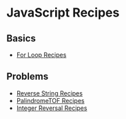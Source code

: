 # JavaScript Recipes


## Basics

* [For Loop Recipes](https://github.com/john-azzaro/JavaScript_Recipes/blob/master/loops.js)

## Problems

* [Reverse String Recipes](https://github.com/john-azzaro/JavaScript_Recipes/blob/master/reverseString.js)
* [PalindromeTOF Recipes](https://github.com/john-azzaro/JavaScript_Recipes/blob/master/palindromeTOF.js)
* [Integer Reversal Recipes](https://github.com/john-azzaro/JavaScript_Recipes/blob/master/palindromeTOF.js)


